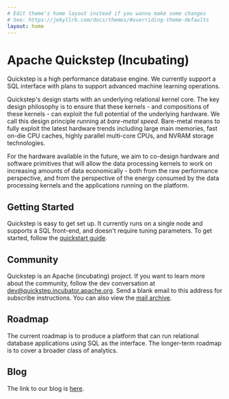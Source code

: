 ```yaml
---
# Edit theme's home layout instead if you wanna make some changes
# See: https://jekyllrb.com/docs/themes/#overriding-theme-defaults
layout: home
---
```

# Apache Quickstep (Incubating)

Quickstep is a high performance database engine. We currently support a SQL interface with plans to support advanced machine learning operations.

Quickstep's design starts with an underlying relational kernel core. The key design philosophy is to ensure that these kernels - and compositions of these kernels - can exploit the full potential of the underlying hardware. We call this design principle running at *bare-metal speed*. Bare-metal means to fully exploit the latest hardware trends including large main memories, fast on-die CPU caches, highly parallel multi-core CPUs, and NVRAM storage technologies.

For the hardware available in the future, we aim to co-design hardware and software primitives that will allow the data processing kernels to work on increasing amounts of data economically - both from the raw performance perspective, and from the perspective of the energy consumed by the data processing kernels and the applications running on the platform.

## Getting Started
Quickstep is easy to get set up. It currently runs on a single node and supports a SQL front-end, and doesn't require tuning parameters. To get started, follow the [quickstart guide][start-guide].

## Community
Quickstep is an Apache (incubating) project. If you want to learn more about the community, follow the dev conversation at <dev@quickstep.incubator.apache.org>. Send a blank email to this address for subscribe instructions. You can also view the [mail archive][mail-archive].

## Roadmap

The current roadmap is to produce a platform that can run relational database applications using SQL as the interface. The longer-term roadmap is to cover a broader class of analytics.

## Blog

The link to our blog is [here](/blog).

[start-guide]: https://github.com/apache/incubator-quickstep/blob/master/README.md
[mail-archive]: https://www.mail-archive.com/dev@quickstep.incubator.apache.org/